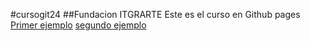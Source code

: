 #cursogit24
##Fundacion ITGRARTE
Este es el curso en Github pages
[Primer ejemplo](ejemplo.md)
[segundo ejemplo](ejemplo1.md)